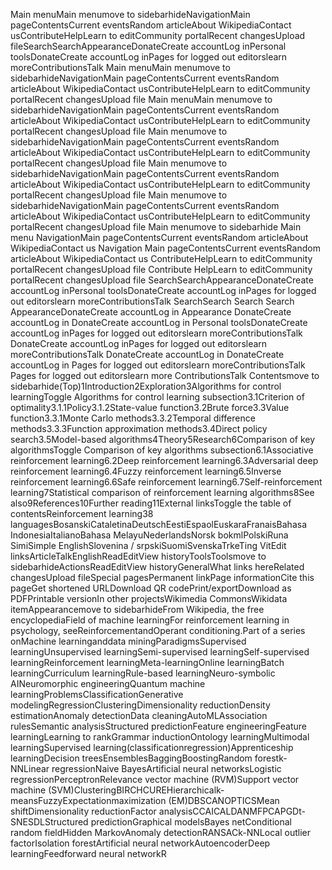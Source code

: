Main menuMain menumove to sidebarhideNavigationMain pageContentsCurrent eventsRandom articleAbout WikipediaContact usContributeHelpLearn to editCommunity portalRecent changesUpload fileSearchSearchAppearanceDonateCreate accountLog inPersonal toolsDonateCreate accountLog inPages for logged out editorslearn moreContributionsTalk Main menuMain menumove to sidebarhideNavigationMain pageContentsCurrent eventsRandom articleAbout WikipediaContact usContributeHelpLearn to editCommunity portalRecent changesUpload file Main menuMain menumove to sidebarhideNavigationMain pageContentsCurrent eventsRandom articleAbout WikipediaContact usContributeHelpLearn to editCommunity portalRecent changesUpload file Main menumove to sidebarhideNavigationMain pageContentsCurrent eventsRandom articleAbout WikipediaContact usContributeHelpLearn to editCommunity portalRecent changesUpload file Main menumove to sidebarhideNavigationMain pageContentsCurrent eventsRandom articleAbout WikipediaContact usContributeHelpLearn to editCommunity portalRecent changesUpload file Main menumove to sidebarhideNavigationMain pageContentsCurrent eventsRandom articleAbout WikipediaContact usContributeHelpLearn to editCommunity portalRecent changesUpload file Main menumove to sidebarhide Main menu NavigationMain pageContentsCurrent eventsRandom articleAbout WikipediaContact us Navigation Main pageContentsCurrent eventsRandom articleAbout WikipediaContact us ContributeHelpLearn to editCommunity portalRecent changesUpload file Contribute HelpLearn to editCommunity portalRecent changesUpload file SearchSearchAppearanceDonateCreate accountLog inPersonal toolsDonateCreate accountLog inPages for logged out editorslearn moreContributionsTalk SearchSearch Search Search AppearanceDonateCreate accountLog in Appearance DonateCreate accountLog in DonateCreate accountLog in Personal toolsDonateCreate accountLog inPages for logged out editorslearn moreContributionsTalk DonateCreate accountLog inPages for logged out editorslearn moreContributionsTalk DonateCreate accountLog in DonateCreate accountLog in Pages for logged out editorslearn moreContributionsTalk Pages for logged out editorslearn more ContributionsTalk Contentsmove to sidebarhide(Top)1Introduction2Exploration3Algorithms for control learningToggle Algorithms for control learning subsection3.1Criterion of optimality3.1.1Policy3.1.2State-value function3.2Brute force3.3Value function3.3.1Monte Carlo methods3.3.2Temporal difference methods3.3.3Function approximation methods3.4Direct policy search3.5Model-based algorithms4Theory5Research6Comparison of key algorithmsToggle Comparison of key algorithms subsection6.1Associative reinforcement learning6.2Deep reinforcement learning6.3Adversarial deep reinforcement learning6.4Fuzzy reinforcement learning6.5Inverse reinforcement learning6.6Safe reinforcement learning6.7Self-reinforcement learning7Statistical comparison of reinforcement learning algorithms8See also9References10Further reading11External linksToggle the table of contentsReinforcement learning38 languagesBosanskiCataletinaDeutschEestiEspaolEuskaraFranaisBahasa IndonesiaItalianoBahasa MelayuNederlandsNorsk bokmlPolskiRuna SimiSimple EnglishSlovenina / srpskiSuomiSvenskaTrkeTing VitEdit linksArticleTalkEnglishReadEditView historyToolsToolsmove to sidebarhideActionsReadEditView historyGeneralWhat links hereRelated changesUpload fileSpecial pagesPermanent linkPage informationCite this pageGet shortened URLDownload QR codePrint/exportDownload as PDFPrintable versionIn other projectsWikimedia CommonsWikidata itemAppearancemove to sidebarhideFrom Wikipedia, the free encyclopediaField of machine learningFor reinforcement learning in psychology, seeReinforcementandOperant conditioning.Part of a series onMachine learninganddata miningParadigmsSupervised learningUnsupervised learningSemi-supervised learningSelf-supervised learningReinforcement learningMeta-learningOnline learningBatch learningCurriculum learningRule-based learningNeuro-symbolic AINeuromorphic engineeringQuantum machine learningProblemsClassificationGenerative modelingRegressionClusteringDimensionality reductionDensity estimationAnomaly detectionData cleaningAutoMLAssociation rulesSemantic analysisStructured predictionFeature engineeringFeature learningLearning to rankGrammar inductionOntology learningMultimodal learningSupervised learning(classificationregression)Apprenticeship learningDecision treesEnsemblesBaggingBoostingRandom forestk-NNLinear regressionNaive BayesArtificial neural networksLogistic regressionPerceptronRelevance vector machine (RVM)Support vector machine (SVM)ClusteringBIRCHCUREHierarchicalk-meansFuzzyExpectationmaximization (EM)DBSCANOPTICSMean shiftDimensionality reductionFactor analysisCCAICALDANMFPCAPGDt-SNESDLStructured predictionGraphical modelsBayes netConditional random fieldHidden MarkovAnomaly detectionRANSACk-NNLocal outlier factorIsolation forestArtificial neural networkAutoencoderDeep learningFeedforward neural networkR